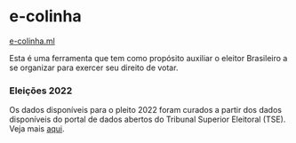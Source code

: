 # e-colinha

[e-colinha.ml](https://e-colinha.ml)

Esta é uma ferramenta que tem como propósito auxiliar o eleitor Brasileiro a se organizar para exercer seu direito de votar.

### Eleições 2022

Os dados disponíveis para o pleito 2022 foram curados a partir dos dados disponíveis do portal de dados abertos do Tribunal Superior Eleitoral (TSE). Veja mais [aqui](https://dadosabertos.tse.jus.br/dataset/candidatos-2022/resource/435145fd-bc9d-446a-ac9d-273f585a0bb9).
